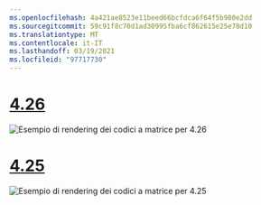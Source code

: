```yaml
---
ms.openlocfilehash: 4a421ae8523e11beed66bcfdca6f64f5b980e2dd
ms.sourcegitcommit: 59c91f8c70d1ad30995fba6cf862615e25e78d10
ms.translationtype: MT
ms.contentlocale: it-IT
ms.lasthandoff: 03/19/2021
ms.locfileid: "97717730"
---
```

# <a name="426"></a>[4.26](#tab/426)

![Esempio di rendering dei codici a matrice per 4.26](../images/qr-codes-img-02.png)

# <a name="425"></a>[4.25](#tab/425)

![Esempio di rendering dei codici a matrice per 4.25](../images/unreal-qr-render.PNG)

